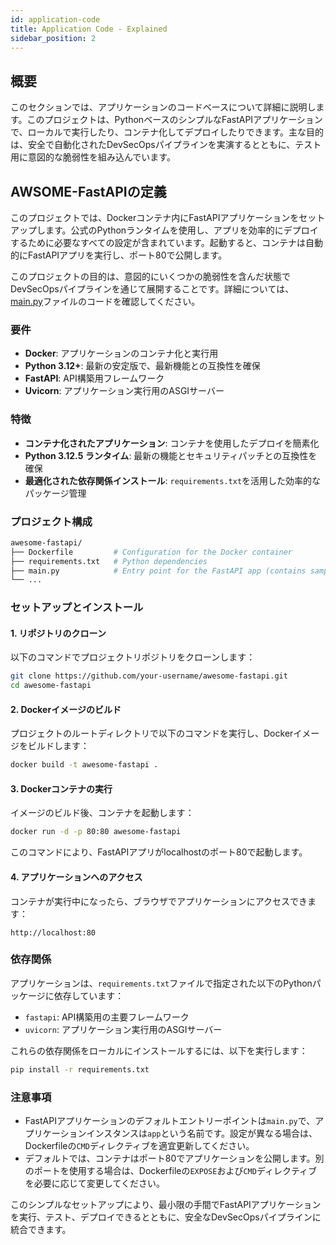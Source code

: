 ```yaml
---
id: application-code
title: Application Code - Explained
sidebar_position: 2
---
```


## 概要

このセクションでは、アプリケーションのコードベースについて詳細に説明します。このプロジェクトは、PythonベースのシンプルなFastAPIアプリケーションで、ローカルで実行したり、コンテナ化してデプロイしたりできます。主な目的は、安全で自動化されたDevSecOpsパイプラインを実演するとともに、テスト用に意図的な脆弱性を組み込んでいます。

## AWSOME-FastAPIの定義

このプロジェクトでは、Dockerコンテナ内にFastAPIアプリケーションをセットアップします。公式のPythonランタイムを使用し、アプリを効率的にデプロイするために必要なすべての設定が含まれています。起動すると、コンテナは自動的にFastAPIアプリを実行し、ポート80で公開します。

このプロジェクトの目的は、意図的にいくつかの脆弱性を含んだ状態でDevSecOpsパイプラインを通じて展開することです。詳細については、[main.py](https://github.com/The-DevSec-Blueprint/awsome-fastapi/blob/main/main.py)ファイルのコードを確認してください。

### 要件

- **Docker**: アプリケーションのコンテナ化と実行用
- **Python 3.12+**: 最新の安定版で、最新機能との互換性を確保
- **FastAPI**: API構築用フレームワーク
- **Uvicorn**: アプリケーション実行用のASGIサーバー

### 特徴

- **コンテナ化されたアプリケーション**: コンテナを使用したデプロイを簡素化
- **Python 3.12.5 ランタイム**: 最新の機能とセキュリティパッチとの互換性を確保
- **最適化された依存関係インストール**: `requirements.txt`を活用した効率的なパッケージ管理

### プロジェクト構成

```bash
awesome-fastapi/
├── Dockerfile         # Configuration for the Docker container
├── requirements.txt   # Python dependencies
├── main.py            # Entry point for the FastAPI app (contains sample vulnerabilities)
└── ...
```

### セットアップとインストール

#### 1. リポジトリのクローン

以下のコマンドでプロジェクトリポジトリをクローンします：

```bash
git clone https://github.com/your-username/awesome-fastapi.git
cd awesome-fastapi
```

#### 2. Dockerイメージのビルド

プロジェクトのルートディレクトリで以下のコマンドを実行し、Dockerイメージをビルドします：

```bash
docker build -t awesome-fastapi .
```

#### 3. Dockerコンテナの実行

イメージのビルド後、コンテナを起動します：

```bash
docker run -d -p 80:80 awesome-fastapi
```

このコマンドにより、FastAPIアプリがlocalhostのポート80で起動します。

#### 4. アプリケーションへのアクセス

コンテナが実行中になったら、ブラウザでアプリケーションにアクセスできます：

```text
http://localhost:80
```

### 依存関係

アプリケーションは、`requirements.txt`ファイルで指定された以下のPythonパッケージに依存しています：

- `fastapi`: API構築用の主要フレームワーク
- `uvicorn`: アプリケーション実行用のASGIサーバー

これらの依存関係をローカルにインストールするには、以下を実行します：

```bash
pip install -r requirements.txt
```

### 注意事項

- FastAPIアプリケーションのデフォルトエントリーポイントは`main.py`で、アプリケーションインスタンスは`app`という名前です。設定が異なる場合は、Dockerfileの`CMD`ディレクティブを適宜更新してください。
- デフォルトでは、コンテナはポート80でアプリケーションを公開します。別のポートを使用する場合は、Dockerfileの`EXPOSE`および`CMD`ディレクティブを必要に応じて変更してください。

このシンプルなセットアップにより、最小限の手間でFastAPIアプリケーションを実行、テスト、デプロイできるとともに、安全なDevSecOpsパイプラインに統合できます。